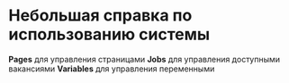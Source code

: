 # Небольшая справка по использованию системы

**Pages** для управления страницами
**Jobs** для управления доступными вакансиями
**Variables** для управления переменными
